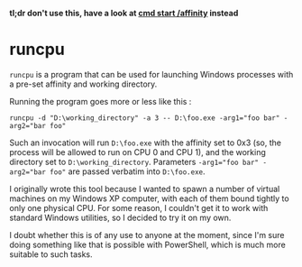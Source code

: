 **tl;dr don't use this, have a look at [cmd start /affinity](https://docs.microsoft.com/en-us/windows-server/administration/windows-commands/start) instead**

# runcpu

`runcpu` is a program that can be used for launching Windows processes with a
pre-set affinity and working directory.

Running the program goes more or less like this :
```
runcpu -d "D:\working_directory" -a 3 -- D:\foo.exe -arg1="foo bar" -arg2="bar foo"
```

Such an invocation will run `D:\foo.exe` with the affinity set to 0x3 (so, the
process will be allowed to run on CPU 0 and CPU 1), and the working directory
set to `D:\working_directory`. Parameters `-arg1="foo bar" -arg2="bar foo"` are
passed verbatim into `D:\foo.exe`.

I originally wrote this tool because I wanted to spawn a number of virtual
machines on my Windows XP computer, with each of them bound tightly to only one
physical CPU. For some reason, I couldn't get it to work with standard Windows
utilities, so I decided to try it on my own.

I doubt whether this is of any use to anyone at the moment, since I'm sure doing
something like that is possible with PowerShell, which is much more suitable to
such tasks.
